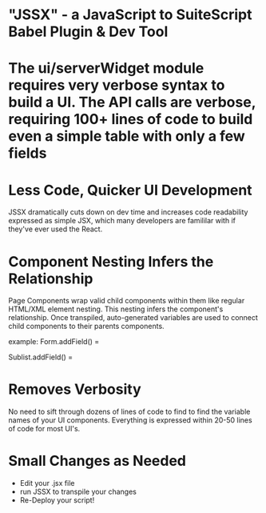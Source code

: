 # "JSSX" - a JavaScript to SuiteScript Babel Plugin & Dev Tool

# The ui/serverWidget module requires very verbose syntax to build a UI. The API calls are verbose, requiring 100+ lines of code to build even a simple table with only a few fields

# Less Code, Quicker UI Development

JSSX dramatically cuts down on dev time and increases code readability expressed as simple JSX, which many developers are famililar with if they've ever used the React.

# Component Nesting Infers the Relationship

Page Components wrap valid child components within them like regular HTML/XML element nesting. This nesting infers the component's relationship. Once transpiled, auto-generated variables are used to connect child components to their parents components.

example:
Form.addField() =

<Form>
    <Field/>
</Form>

Sublist.addField() =
<Sublist>
<Field/>
</Sublist>

# Removes Verbosity

No need to sift through dozens of lines of code to find to find the variable names of your UI components. Everything is expressed within 20-50 lines of code for most UI's.

# Small Changes as Needed

- Edit your .jsx file
- run JSSX to transpile your changes
- Re-Deploy your script!

